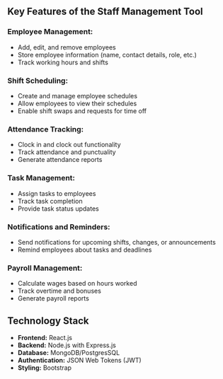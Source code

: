 ## Key Features of the Staff Management Tool

### Employee Management:

-  Add, edit, and remove employees
-  Store employee information (name, contact details, role, etc.)
-  Track working hours and shifts

### Shift Scheduling:

-  Create and manage employee schedules
-  Allow employees to view their schedules
-  Enable shift swaps and requests for time off

### Attendance Tracking:

-  Clock in and clock out functionality
-  Track attendance and punctuality
-  Generate attendance reports

### Task Management:

-  Assign tasks to employees
-  Track task completion
-  Provide task status updates

### Notifications and Reminders:

-  Send notifications for upcoming shifts, changes, or announcements
-  Remind employees about tasks and deadlines

### Payroll Management:

-  Calculate wages based on hours worked
-  Track overtime and bonuses
-  Generate payroll reports

## Technology Stack

-  **Frontend:** React.js
-  **Backend:** Node.js with Express.js
-  **Database:** MongoDB/PostgresSQL
-  **Authentication:** JSON Web Tokens (JWT)
-  **Styling:** Bootstrap
